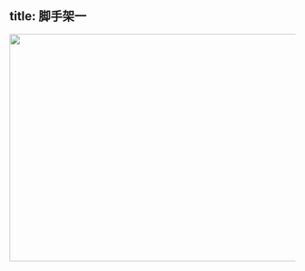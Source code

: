 title: 脚手架一
---

<!-- ![脚手架](../../../../images/cli.jpeg) -->

<img src="../../../../images/cli.jpeg" style="width: 720px;height: 400px;">